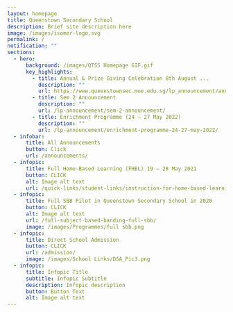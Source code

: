 ```yaml
---
layout: homepage
title: Queenstown Secondary School
description: Brief site description here
image: /images/isomer-logo.svg
permalink: /
notification: ""
sections:
  - hero:
      background: /images/QTSS Homepage GIF.gif
      key_highlights:
        - title: Annual & Prize Giving Celebration 8th August ...
          description: ""
          url: https://www.queenstownsec.moe.edu.sg/lp_announcement/annual-prize-giving-celebration-8th-august-2022%e2%80%8b-live-feed/
        - title: Sem 2 Announcement
          description: ""
          url: /lp-announcement/sem-2-announcement/
        - title: Enrichment Programme (24 – 27 May 2022)
          description: ""
          url: /lp-announcement/enrichment-programme-24-27-may-2022/
  - infobar:
      title: All Announcements
      button: Click
      url: /announcements/
  - infopic:
      title: Full Home-Based Learning (FHBL) 19 – 28 May 2021
      button: CLICK
      alt: Image alt text
      url: /quick-links/student-links/instruction-for-home-based-learning-hbl/
  - infopic:
      title: Full SBB Pilot in Queenstown Secondary School in 2020
      button: CLICK
      alt: Image alt text
      url: /full-subject-based-banding-full-sbb/
      image: /images/Programmes/full sbb.png
  - infopic:
      title: Direct School Admission
      button: CLICK
      url: /admission/
      image: /images/School Links/DSA_Pic3.png
  - infopic:
      title: Infopic Title
      subtitle: Infopic Subtitle
      description: Infopic description
      button: Button Text
      alt: Image alt text
---
```

